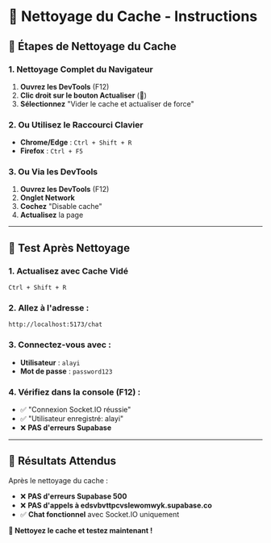 # 🧹 **Nettoyage du Cache - Instructions**

## 🔄 **Étapes de Nettoyage du Cache**

### **1. Nettoyage Complet du Navigateur**
1. **Ouvrez les DevTools** (F12)
2. **Clic droit sur le bouton Actualiser** (🔄)
3. **Sélectionnez** "Vider le cache et actualiser de force"

### **2. Ou Utilisez le Raccourci Clavier**
- **Chrome/Edge** : `Ctrl + Shift + R`
- **Firefox** : `Ctrl + F5`

### **3. Ou Via les DevTools**
1. **Ouvrez les DevTools** (F12)
2. **Onglet Network**
3. **Cochez** "Disable cache"
4. **Actualisez** la page

---

## 🚀 **Test Après Nettoyage**

### **1. Actualisez avec Cache Vidé**
```
Ctrl + Shift + R
```

### **2. Allez à l'adresse :**
```
http://localhost:5173/chat
```

### **3. Connectez-vous avec :**
- **Utilisateur** : `alayi`
- **Mot de passe** : `password123`

### **4. Vérifiez dans la console (F12) :**
- ✅ "Connexion Socket.IO réussie"
- ✅ "Utilisateur enregistré: alayi"
- ❌ **PAS d'erreurs Supabase**

---

## 🎯 **Résultats Attendus**

Après le nettoyage du cache :
- ❌ **PAS d'erreurs Supabase 500**
- ❌ **PAS d'appels à edsvbvttpcvslewomwyk.supabase.co**
- ✅ **Chat fonctionnel** avec Socket.IO uniquement

**🧹 Nettoyez le cache et testez maintenant !**
